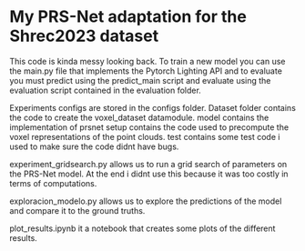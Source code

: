 # My PRS-Net adaptation for the Shrec2023 dataset

This code is kinda messy looking back. To train a new model you can use the main.py file
that implements the Pytorch Lighting API and to evaluate you must predict using the predict_main script
and evaluate using the evaluation script contained in the evaluation folder.

Experiments configs are stored in the configs folder.
Dataset folder contains the code to create the voxel_dataset datamodule.
model contains the implementation of prsnet
setup contains the code used to precompute the voxel representations of the point clouds.
test contains some test code i used to make sure the code didnt have bugs.

experiment_gridsearch.py allows us to run a grid search of parameters on the PRS-Net model.
At the end i didnt use this because it was too costly in terms of computations.

exploracion_modelo.py allows us to explore the predictions of the model and compare it to the
ground truths.

plot_results.ipynb it a notebook that creates some plots of the different results.